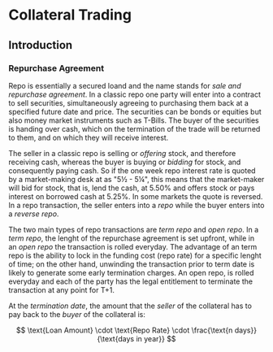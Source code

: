 # Collateral Trading

## Introduction

### Repurchase Agreement

Repo is essentially a secured loand and the name stands for *sale and repurchase agreement*. 
In a classic repo one party will enter into a contract to sell securities, simultaneously agreeing to purchasing them back at a specified future date and price. The securities can be bonds or equities but also money market instruments such as T-Bills. The buyer of the securities is handing over cash, which on the termination of the trade will be returned to them, and on which they will receive interest.

The seller in a classic repo is selling or *offering* stock, and therefore receiving cash, whereas the buyer is buying or *bidding* for stock, and consequently paying cash. So if the one week repo interest rate is quoted by a market-making desk at as "5½ - 5¼", this means that the market-maker will bid for stock, that is, lend the cash, at 5.50% and offers stock or pays interest on borrowed cash at 5.25%. In some markets the quote is reversed. In a repo transaction, the seller enters into a *repo* while the buyer enters into a *reverse repo*.

The two main types of repo transactions are *term repo* and *open repo*. In a *term repo*, the lenght of the repurchase agreement is set upfront, while in an *open repo* the transaction is rolled everyday. The advantage of an term repo is the ability to lock in the funding cost (repo rate) for a specific lenght of time; on the other hand, unwinding the transaction prior to term date is likely to generate some early termination charges. An open repo, is rolled everyday and each of the party has the legal entitlement to terminate the transaction at any point for T+1. 

At the *termination date*, the amount that the *seller* of the collateral has to pay back to the *buyer* of the collateral is:

$$
\text{Loan Amount} \cdot \text{Repo Rate} \cdot \frac{\text{n days}}{\text{days in year}}
$$
